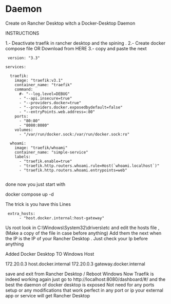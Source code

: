# Daemon
Create on Rancher Desktop witch a Docker-Desktop Daemon 

 INSTRUCTIONS 
 
1.- Deactivate traefik in rancher desktop and the spining .
2.- Create docker compose file OR Download from HERE
3.- copy and paste the next

```
 version: "3.3"

services:

  traefik:
    image: "traefik:v3.1"
    container_name: "traefik"
    command:
      #- "--log.level=DEBUG"
      - "--api.insecure=true"
      - "--providers.docker=true"
      - "--providers.docker.exposedbydefault=false"
      - "--entryPoints.web.address=:80"
    ports:
      - "80:80"
      - "8080:8080"
    volumes:
      - "/var/run/docker.sock:/var/run/docker.sock:ro"

  whoami:
    image: "traefik/whoami"
    container_name: "simple-service"
    labels:
      - "traefik.enable=true"
      - "traefik.http.routers.whoami.rule=Host(`whoami.localhost`)"
      - "traefik.http.routers.whoami.entrypoints=web"
	  
```
done now you just start with 

docker compose up -d

The trick is you have this Lines

```
 extra_hosts:
      - "host.docker.internal:host-gateway"
```

Us root look in C:\Windows\System32\drivers\etc
and edit the hosts file , (Make a copy of the file in case before anything)
Add  them the next when the IP is the IP of your Rancher Desktop . Just check your Ip before anything 

 Added Docker Desktop TO Windows Host
 
172.20.0.3 host.docker.internal
172.20.0.3 gateway.docker.internal

save and exit from Rancher Desktop / Reboot Windows 
Now Traefik is indeed working again just go to http://localhost:8080/dashboard/#/ and the best the daemon of docker desktop is exposed 
Not need for any ports setup or any modifications that work perfect in any port or ip your external app or service will get Rancher Desktop
